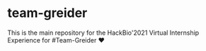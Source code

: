 # team-greider
This is the main repository for the HackBio'2021 Virtual Internship Experience for #Team-Greider ❤️

